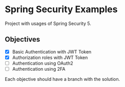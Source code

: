 # Spring Security Examples

Project with usages of Spring Security 5.

## Objectives

- [x] Basic Authentication with JWT Token
- [x] Authorization roles with JWT Token
- [ ] Authentication using OAuth2
- [ ] Authentication using 2FA

Each objective should have a branch with the solution.
